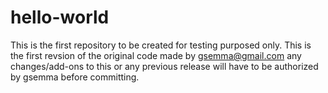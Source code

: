 # hello-world
This is the first repository to be created for testing purposed only.
This is the first revsion of the original code made by gsemma@gmail.com
any changes/add-ons to this or any previous release will have to be authorized by gsemma before committing.
